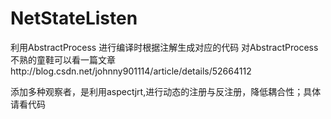 # NetStateListen
利用AbstractProcess  进行编译时根据注解生成对应的代码
对AbstractProcess不熟的童鞋可以看一篇文章http://blog.csdn.net/johnny901114/article/details/52664112

添加多种观察者，是利用aspectjrt,进行动态的注册与反注册，降低耦合性；具体请看代码
